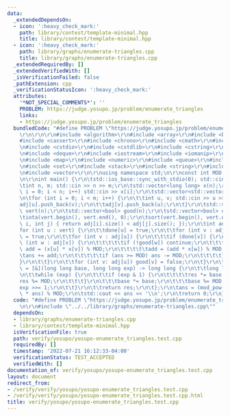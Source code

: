 ```yaml
---
data:
  _extendedDependsOn:
  - icon: ':heavy_check_mark:'
    path: library/contest/template-minimal.hpp
    title: library/contest/template-minimal.hpp
  - icon: ':heavy_check_mark:'
    path: library/graphs/enumerate-triangles.cpp
    title: library/graphs/enumerate-triangles.cpp
  _extendedRequiredBy: []
  _extendedVerifiedWith: []
  _isVerificationFailed: false
  _pathExtension: cpp
  _verificationStatusIcon: ':heavy_check_mark:'
  attributes:
    '*NOT_SPECIAL_COMMENTS*': ''
    PROBLEM: https://judge.yosupo.jp/problem/enumerate_triangles
    links:
    - https://judge.yosupo.jp/problem/enumerate_triangles
  bundledCode: "#define PROBLEM \"https://judge.yosupo.jp/problem/enumerate_triangles\"\
    \r\n\r\n\r\n#include <algorithm>\r\n#include <array>\r\n#include <bitset>\r\n\
    #include <cassert>\r\n#include <chrono>\r\n#include <cmath>\r\n#include <complex>\r\
    \n#include <cstdio>\r\n#include <cstdlib>\r\n#include <cstring>\r\n#include <ctime>\r\
    \n#include <deque>\r\n#include <iostream>\r\n#include <iomanip>\r\n#include <list>\r\
    \n#include <map>\r\n#include <numeric>\r\n#include <queue>\r\n#include <random>\r\
    \n#include <set>\r\n#include <stack>\r\n#include <string>\r\n#include <unordered_map>\r\
    \n#include <vector>\r\n\r\nusing namespace std;\n\r\nconst int MOD = 998244353;\r\
    \n\r\nint main() {\r\n\tstd::ios_base::sync_with_stdio(0); std::cin.tie(0);\r\n\
    \tint n, m; std::cin >> n >> m;\r\n\tstd::vector<long long> x(n);\r\n\tfor (int\
    \ i = 0; i < n; i++) std::cin >> x[i];\r\n\tstd::vector<std::vector<int>> adj(n);\r\
    \n\tfor (int i = 0; i < m; i++) {\r\n\t\tint u, v; std::cin >> u >> v;\r\n\t\t\
    adj[u].push_back(v);\r\n\t\tadj[v].push_back(u);\r\n\t}\r\n\tstd::vector<int>\
    \ vert(n);\r\n\tstd::vector<bool> good(n);\r\n\tstd::vector<bool> done(n);\r\n\
    \tiota(vert.begin(), vert.end(), 0);\r\n\tsort(vert.begin(), vert.end(), [&](int\
    \ i, int j) { return adj[i].size() < adj[j].size(); });\r\n\tint ans = 0;\r\n\t\
    for (int u : vert) {\r\n\t\tdone[u] = true;\r\n\t\tfor (int v : adj[u]) good[v]\
    \ = true;\r\n\t\tfor (int v : adj[u]) {\r\n\t\t\tif (done[v]) {\r\n\t\t\t\tfor\
    \ (int w : adj[v]) {\r\n\t\t\t\t\tif (!good[w]) continue;\r\n\t\t\t\t\tlong long\
    \ add = (x[u] * x[v]) % MOD;\r\n\t\t\t\t\tadd = (add * x[w]) % MOD;\r\n\t\t\t\t\
    \tans += add;\r\n\t\t\t\t\tif (ans >= MOD) ans -= MOD;\r\n\t\t\t\t}\r\n\t\t\t\
    }\r\n\t\t}\r\n\t\tfor (int v: adj[u]) good[v] = false;\r\n\t}\r\n\tauto mod_pow\
    \ = [&](long long base, long long exp) -> long long {\r\n\t\tlong long res = 1;\r\
    \n\t\twhile (exp) {\r\n\t\t\tif (exp & 1) {\r\n\t\t\t\tres *= base;\r\n\t\t\t\t\
    res %= MOD;\r\n\t\t\t}\r\n\t\t\tbase *= base;\r\n\t\t\tbase %= MOD;\r\n\t\t\t\
    exp >>= 1;\r\n\t\t}\r\n\t\treturn res;\r\n\t};\r\n\tans = (mod_pow(3, MOD - 2)\
    \ * ans) % MOD;\r\n\tstd::cout << ans << '\\n';\r\n\treturn 0;\r\n}\r\n"
  code: "#define PROBLEM \"https://judge.yosupo.jp/problem/enumerate_triangles\"\r\
    \n\r\n#include \"../../library/graphs/enumerate-triangles.cpp\""
  dependsOn:
  - library/graphs/enumerate-triangles.cpp
  - library/contest/template-minimal.hpp
  isVerificationFile: true
  path: verify/yosupo/yosupo-enumerate_triangles.test.cpp
  requiredBy: []
  timestamp: '2022-07-21 16:12:33-04:00'
  verificationStatus: TEST_ACCEPTED
  verifiedWith: []
documentation_of: verify/yosupo/yosupo-enumerate_triangles.test.cpp
layout: document
redirect_from:
- /verify/verify/yosupo/yosupo-enumerate_triangles.test.cpp
- /verify/verify/yosupo/yosupo-enumerate_triangles.test.cpp.html
title: verify/yosupo/yosupo-enumerate_triangles.test.cpp
---
```

